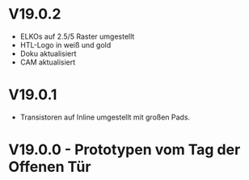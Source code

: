 
# V19.0.2
* ELKOs auf 2.5/5 Raster umgestellt
* HTL-Logo in weiß und gold
* Doku aktualisiert
* CAM aktualisiert

# V19.0.1 
* Transistoren auf Inline umgestellt mit großen Pads. 

# V19.0.0 - Prototypen vom Tag der Offenen Tür
